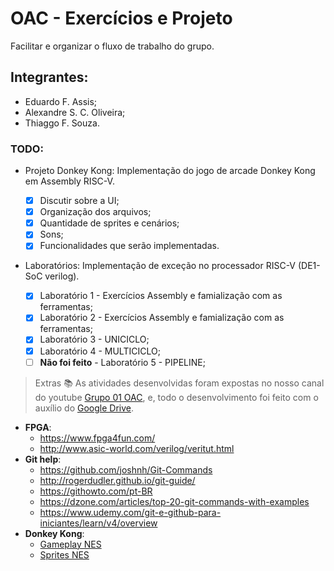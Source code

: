 # OAC - Exercícios e Projeto
Facilitar e organizar o fluxo de trabalho do grupo.
    
## Integrantes:
* Eduardo F. Assis;
* Alexandre S. C. Oliveira;
* Thiaggo F. Souza.

### TODO:
* Projeto Donkey Kong:
    Implementação do jogo de arcade Donkey Kong em Assembly RISC-V.
    
  * [x] Discutir sobre a UI;
  * [x] Organização dos arquivos;
  * [x] Quantidade de sprites e cenários;
  * [x] Sons;
  * [x] Funcionalidades que serão implementadas.

* Laboratórios:
    Implementação de exceção no processador RISC-V (DE1-SoC verilog).
    
  * [x] Laboratório 1 - Exercícios Assembly e famialização com as ferramentas;
  * [x] Laboratório 2 - Exercícios Assembly e famialização com as ferramentas;
  * [x] Laboratório 3 - UNICICLO;
  * [x] Laboratório 4 - MULTICICLO;
  * [ ] **Não foi feito** - Laboratório 5 - PIPELINE;

> Extras 📚
    As atividades desenvolvidas foram expostas no nosso canal do youtube [Grupo 01 OAC](https://www.youtube.com/channel/UClF0sVdHH1f-2HvalYO2jWA), e, todo o desenvolvimento foi feito com o auxílio do [Google Drive](https://drive.google.com/drive/folders/1m1Wl_4i-qkH2-OOJBxJCaBhvV3N9hANt).

* **FPGA**:
  - https://www.fpga4fun.com/
  - http://www.asic-world.com/verilog/veritut.html
* **Git help**:
  - https://github.com/joshnh/Git-Commands
  - http://rogerdudler.github.io/git-guide/
  - https://githowto.com/pt-BR
  - https://dzone.com/articles/top-20-git-commands-with-examples
  - https://www.udemy.com/git-e-github-para-iniciantes/learn/v4/overview
* **Donkey Kong**:
  * [Gameplay NES](https://www.youtube.com/watch?v=C_PrG8P5W8o)
  * [Sprites NES](http://www.mariomayhem.com/downloads/sprites/donkey_kong_sprites.php)
